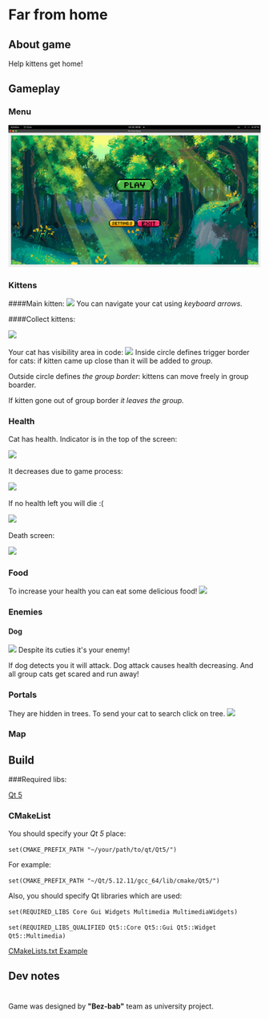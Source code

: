 # Far from home

## About game
Help kittens get home!

## Gameplay
### Menu
![](https://github.com/sherri-ice/far-from-home/blob/readme/images/markdown/Screenshot%20from%202021-10-28%2009-00-13.png)

### Kittens
####Main kitten:
![](/home/sherri.ice/Pictures/kitten.jpg)
You can navigate your cat using _keyboard arrows._

####Collect kittens:


![](/home/sherri.ice/Pictures/kittens.jpg)


Your cat has visibility area in code:
![](/home/sherri.ice/Pictures/radius.jpg)
Inside circle defines trigger border for cats: if kitten came up close than 
it will be added to _group_.

Outside circle defines _the group border_: kittens can move freely in group 
boarder.

If kitten gone out of group border _it leaves the group._

### Health
Cat has health. Indicator is in the top of the screen:

![](/home/sherri.ice/Downloads/full.jpg)

It decreases due to game process:

![](/home/sherri.ice/Downloads/middle_health.jpg)


 If no health left you will die :(

![](/home/sherri.ice/Downloads/no_healtj.jpg)

Death screen:

![](/home/sherri.ice/Downloads/die.jpg)


### Food
To increase your health you can eat some delicious food!
![](/home/sherri.ice/Pictures/food.jpg)

### Enemies
#### Dog
![](/home/sherri.ice/Pictures/dog.jpg)
Despite its cuties it's your enemy!

If dog detects you it will attack. 
Dog attack causes health decreasing. And all group cats get scared and run away!

### Portals

They are hidden in trees. To send your cat to search click on tree.
![](/home/sherri.ice/Pictures/portak.jpg)

### Map

[comment]: <> (By pressing key `Q` and)

## Build

###Required libs:

[Qt 5](https://www.qt.io/ "Qt's homepage")

###  CMakeList
You should specify your _Qt 5_ place:

`set(CMAKE_PREFIX_PATH "~/your/path/to/qt/Qt5/")`

For example:

`set(CMAKE_PREFIX_PATH "~/Qt/5.12.11/gcc_64/lib/cmake/Qt5/")`

Also, you should specify Qt libraries which are used:

`set(REQUIRED_LIBS Core Gui Widgets Multimedia MultimediaWidgets)`

`set(REQUIRED_LIBS_QUALIFIED Qt5::Core Qt5::Gui Qt5::Widget Qt5::Multimedia)`

[CMakeLists.txt Example](https://www.qt.io/ "CMakeLists.txt Example")

## Dev notes

[comment]: <> (Coming soon)
#
Game was designed by **"Bez-bab"** team as university project.